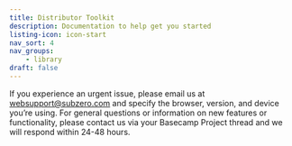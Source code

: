 ```yaml
---
title: Distributor Toolkit
description: Documentation to help get you started
listing-icon: icon-start
nav_sort: 4
nav_groups:
    - library
draft: false
---
```


If you experience an urgent issue, please email us at [websupport@subzero.com](mailto:websupport@subzero.com) and specify the browser, version, and device you’re using. For general questions or information on new features or functionality, please contact us via your Basecamp Project thread and we will respond within 24-48 hours.